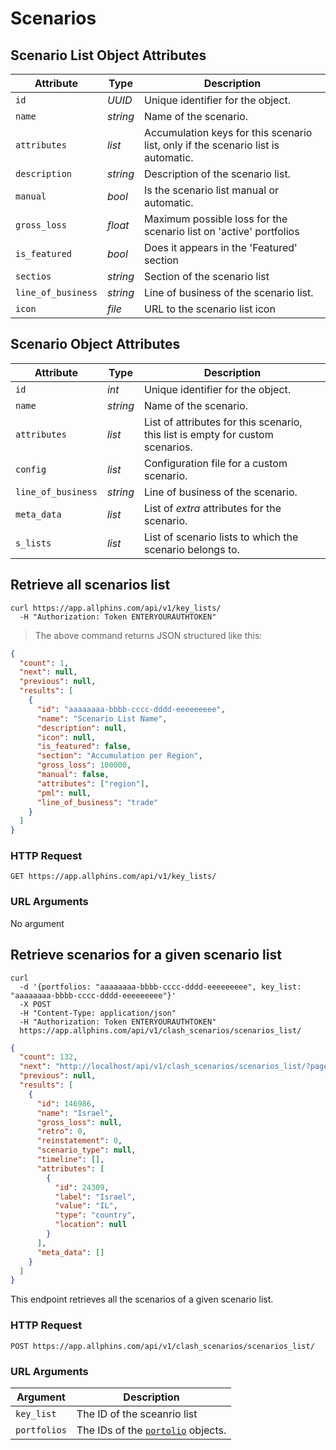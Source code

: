 # Scenarios

## Scenario List Object Attributes

| Attribute          | Type     | Description                                                                       |
| ------------------ | -------- | --------------------------------------------------------------------------------- |
| `id`               | _UUID_   | Unique identifier for the object.                                                 |
| `name`             | _string_ | Name of the scenario.                                                             |
| `attributes`       | _list_   | Accumulation keys for this scenario list, only if the scenario list is automatic. |
| `description`      | _string_ | Description of the scenario list.                                                 |
| `manual`           | _bool_   | Is the scenario list manual or automatic.                                         |
| `gross_loss`       | _float_  | Maximum possible loss for the scenario list on 'active' portfolios                |
| `is_featured`      | _bool_   | Does it appears in the 'Featured' section                                         |
| `sectios`          | _string_ | Section of the scenario list                                                      |
| `line_of_business` | _string_ | Line of business of the scenario list.                                            |
| `icon`             | _file_   | URL to the scenario list icon                                                     |

## Scenario Object Attributes

| Attribute          | Type     | Description                                                                    |
| ------------------ | -------- | ------------------------------------------------------------------------------ |
| `id`               | _int_    | Unique identifier for the object.                                              |
| `name`             | _string_ | Name of the scenario.                                                          |
| `attributes`       | _list_   | List of attributes for this scenario, this list is empty for custom scenarios. |
| `config`           | _list_   | Configuration file for a custom scenario.                                      |
| `line_of_business` | _string_ | Line of business of the scenario.                                              |
| `meta_data`        | _list_   | List of _extra_ attributes for the scenario.                                   |
| `s_lists`          | _list_   | List of scenario lists to which the scenario belongs to.                       |

## Retrieve all scenarios list

```shell
curl https://app.allphins.com/api/v1/key_lists/
  -H "Authorization: Token ENTERYOURAUTHTOKEN"
```

> The above command returns JSON structured like this:

```json
{
  "count": 1,
  "next": null,
  "previous": null,
  "results": [
    {
      "id": "aaaaaaaa-bbbb-cccc-dddd-eeeeeeeee",
      "name": "Scenario List Name",
      "description": null,
      "icon": null,
      "is_featured": false,
      "section": "Accumulation per Region",
      "gross_loss": 100000,
      "manual": false,
      "attributes": ["region"],
      "pml": null,
      "line_of_business": "trade"
    }
  ]
}
```

### HTTP Request

`GET https://app.allphins.com/api/v1/key_lists/`

### URL Arguments

No argument

## Retrieve scenarios for a given scenario list

```shell
curl
  -d '{portfolios: "aaaaaaaa-bbbb-cccc-dddd-eeeeeeeee", key_list: "aaaaaaaa-bbbb-cccc-dddd-eeeeeeeee"}'
  -X POST
  -H "Content-Type: application/json"
  -H "Authorization: Token ENTERYOURAUTHTOKEN"
  https://app.allphins.com/api/v1/clash_scenarios/scenarios_list/
```

```json
{
  "count": 132,
  "next": "http://localhost/api/v1/clash_scenarios/scenarios_list/?page=2",
  "previous": null,
  "results": [
    {
      "id": 146986,
      "name": "Israel",
      "gross_loss": null,
      "retro": 0,
      "reinstatement": 0,
      "scenario_type": null,
      "timeline": [],
      "attributes": [
        {
          "id": 24309,
          "label": "Israel",
          "value": "IL",
          "type": "country",
          "location": null
        }
      ],
      "meta_data": []
    }
  ]
}
```

This endpoint retrieves all the scenarios of a given scenario list.

### HTTP Request

`POST https://app.allphins.com/api/v1/clash_scenarios/scenarios_list/`

### URL Arguments

| Argument     | Description                                      |
| ------------ | ------------------------------------------------ |
| `key_list`   | The ID of the sceanrio list                      |
| `portfolios` | The IDs of the [`portolio`](#portolios) objects. |
